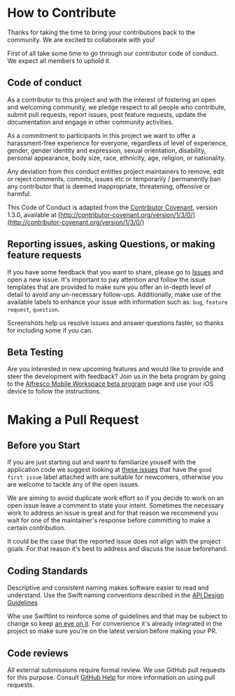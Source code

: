 # How to Contribute

Thanks for taking the time to bring your contributions back to the community. We are excited to collaborate with you! 

First of all take some time to go through our contributor code of conduct. We expect all members to uphold it.

## Code of conduct

As a contributor to this project and with the interest of fostering an open and welcoming community, we pledge respect to all people who contribute, submit pull requests, report issues, post feature requests, update the documentation and engage in other community activities.

As a commitment to participants in this project we want to offer a harassment-free experience for everyone, regardless of level of experience, gender, gender identity and expression, sexual orientation, disability, personal appearance, body size, race, ethnicity, age, religion, or nationality.

Any deviation from this conduct entitles project maintainers to remove, edit or reject comments, commits, issues etc or temporarily / permanently ban any contributor that is deemed inappropriate, threatening, offensive or harmful.

This Code of Conduct is adapted from the [Contributor Covenant](http://contributor-covenant.org/), version 1.3.0, available at [http://contributor-covenant.org/version/1/3/0/](http://contributor-covenant.org/version/1/3/0/)

## Reporting issues, asking Questions, or making feature requests

If you have some feedback that you want to share, please go to [Issues](https://github.com/Alfresco/content-app-ios/issues) and open a new issue. It's important to pay attention and follow the issue templates that are provided to make sure you offer an in-depth level of detail to avoid any un-necessary follow-ups.
Additionally, make use of the available labels to enhance your issue with information such as: `bug`, `feature request`, `question`. 

Screenshots help us resolve issues and answer questions faster, so thanks for including some if you can.

## Beta Testing

Are you interested in new upcoming features and would like to provide and steer the development with feedback? Join us in the beta program by going to the [Alfresco Mobile Workspace beta program](https://testflight.apple.com/join/5Hz2IgRJ) page and use your iOS device to follow the instructions.

# Making a Pull Request

## Before you Start

If you are just starting out and want to familiarize youself with the application code we suggest looking at [these issues](https://github.com/Alfresco/content-app-ios/labels/good%20first%20issue) that have the `good first issue` label attached with are suitable for newcomers, otherwise you are welcome to tackle any of the open issues.

We are aiming to avoid duplicate work effort so if you decide to work on an open issue leave a comment to state your intent. Sometimes the necessary work to address an issue is great and for that reason we recommend you wait for one of the maintainer's response before committing to make a certain contribution. 

It could be the case that the reported issue does not align with the project goals.
For that reason it's best to address and discuss the issue beforehand.

## Coding Standards

Descriptive and consistent naming makes software easier to read and understand. Use the Swift naming conventions described in the [API Design Guidelines](https://swift.org/documentation/api-design-guidelines/)

Whe use Swiftlint to reinforce some of guidelines and that may be subject to change so keep [an eye on it](https://github.com/Alfresco/content-app-ios/blob/develop/.swiftlint.yml). For convenience it's already integrated in the project so make sure you're on the latest version before making your PR.

## Code reviews

All external submissions require formal review. We use GitHub pull requests for this purpose. Consult  [GitHub Help](https://help.github.com/articles/about-pull-requests/)  for more information on using pull requests.
